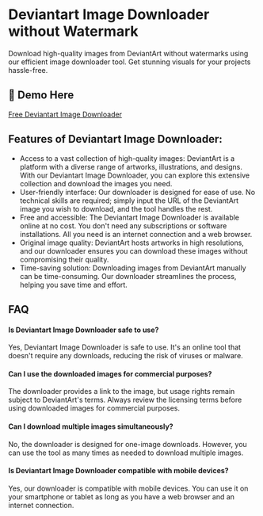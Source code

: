 # Deviantart Image Downloader without Watermark

Download high-quality images from DeviantArt without watermarks using our efficient image downloader tool. Get stunning visuals for your projects hassle-free.

## 🔗 Demo Here
[Free Deviantart Image Downloader](https://imgpanda.com/deviantart-downloader/)

## Features of Deviantart Image Downloader:

- Access to a vast collection of high-quality images: DeviantArt is a platform with a diverse range of artworks, illustrations, and designs. With our Deviantart Image Downloader, you can explore this extensive collection and download the images you need.
- User-friendly interface: Our downloader is designed for ease of use. No technical skills are required; simply input the URL of the DeviantArt image you wish to download, and the tool handles the rest.
- Free and accessible: The Deviantart Image Downloader is available online at no cost. You don't need any subscriptions or software installations. All you need is an internet connection and a web browser.
- Original image quality: DeviantArt hosts artworks in high resolutions, and our downloader ensures you can download these images without compromising their quality.
- Time-saving solution: Downloading images from DeviantArt manually can be time-consuming. Our downloader streamlines the process, helping you save time and effort.

## FAQ

#### Is Deviantart Image Downloader safe to use?

Yes, Deviantart Image Downloader is safe to use. It's an online tool that doesn't require any downloads, reducing the risk of viruses or malware.

#### Can I use the downloaded images for commercial purposes?

The downloader provides a link to the image, but usage rights remain subject to DeviantArt's terms. Always review the licensing terms before using downloaded images for commercial purposes.

#### Can I download multiple images simultaneously?

No, the downloader is designed for one-image downloads. However, you can use the tool as many times as needed to download multiple images.

#### Is Deviantart Image Downloader compatible with mobile devices?

Yes, our downloader is compatible with mobile devices. You can use it on your smartphone or tablet as long as you have a web browser and an internet connection.
